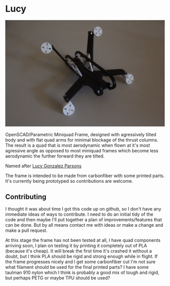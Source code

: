 # Lucy
![alt text][img1]

[img1]: https://github.com/Irev-Dev/Lucy/blob/master/Images/IMG_3237.JPG "image1"

OpenSCAD/Parametric Miniquad Frame, designed with  agressively tilted body and with flat quad arms for minimal blockage of the thrust columns. The result is a quad that is most aerodynamic when flown at it's most agressive angle as opposed to most miniquad frames which become less aerodynamic the further forward they are tilted.

Named after [Lucy Gonzalez Parsons](https://www.youtube.com/watch?v=XrSSR_JgHME "More Dangerous Than a Thousand Rioters: The Revolutionary Life of Lucy Parsons") 

The frame is intended to be made from carbonfiber with some printed parts. It's currently being prototyped so contributions are welcome.

## Contributing
I thought it was about time I got this code up on github, so I don't have any immediate ideas of ways to contribute. I need to do an initial tidy of the code and then maybe I'll put together a plan of improvements/features that can be done. But by all means contact me with ideas or make a change and make a pull request.

At this stage the frame has not been tested at all, I have quad components arriving soon, I plan on testing it by printing it completely out of PLA (because it's cheap). It will break the first time it's crashed it without a doubt, but I think PLA should be rigid and strong enough while in flight. If the frame progresses nicely and I get some carbonfiber cut I'm not sure what filament should be used for the final printed parts? I have some taulman 910 nylon which I think is probably a good mix of tough and rigid, but perhaps PETG or maybe TPU should be used?


